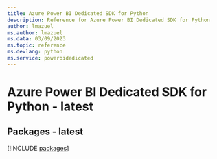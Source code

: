 ```yaml
---
title: Azure Power BI Dedicated SDK for Python
description: Reference for Azure Power BI Dedicated SDK for Python
author: lmazuel
ms.author: lmazuel
ms.data: 03/09/2023
ms.topic: reference
ms.devlang: python
ms.service: powerbidedicated
---
```

# Azure Power BI Dedicated SDK for Python - latest
## Packages - latest
[!INCLUDE [packages](power-bi-dedicated-index.md)]